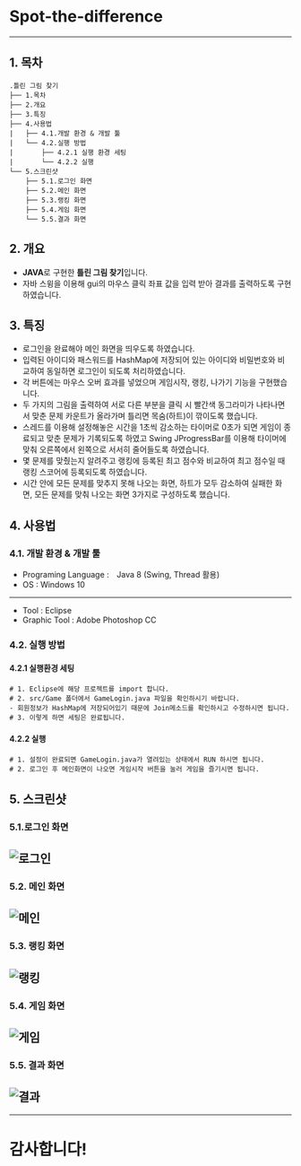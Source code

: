 # Spot-the-difference

-------------
## 1. 목차
```
.틀린 그림 찾기
├── 1.목차
├── 2.개요
├── 3.특징
├── 4.사용법
|   ├── 4.1.개발 환경 & 개발 툴
|   └── 4.2.실행 방법
|       ├── 4.2.1 실행 환경 세팅
|       └── 4.2.2 실행
└── 5.스크린샷
    ├── 5.1.로그인 화면
    ├── 5.2.메인 화면
    ├── 5.3.랭킹 화면
    ├── 5.4.게임 화면
    └── 5.5.결과 화면
```



## 2. 개요
 - **JAVA**로 구현한 **틀린 그림 찾기**입니다. 
 - 자바 스윙을 이용해 gui의 마우스 클릭 좌표 값을 입력 받아 결과를 출력하도록 구현하였습니다.


 
## 3. 특징
- 로그인을 완료해야 메인 화면을 띄우도록 하였습니다.
- 입력된 아이디와 패스워드를 HashMap에 저장되어 있는 아이디와 비밀번호와 비교하여 동일하면 로그인이 되도록 처리하였습니다.
- 각 버튼에는 마우스 오버 효과를 넣었으며 게임시작, 랭킹, 나가기 기능을 구현했습니다.
- 두 가지의 그림을 출력하여 서로 다른 부분을 클릭 시 빨간색 동그라미가 나타나면서 맞춘 문제 카운트가 올라가며 틀리면 목숨(하트)이 깎이도록 했습니다.
- 스레드를 이용해 설정해놓은 시간을 1초씩 감소하는 타이머로 0초가 되면 게임이 종료되고 맞춘 문제가 기록되도록 하였고 Swing JProgressBar를 이용해 타이머에 맞춰 오른쪽에서 왼쪽으로 서서히 줄어들도록 하였습니다.
- 몇 문제를 맞췄는지 알려주고 랭킹에 등록된 최고 점수와 비교하여 최고 점수일 때 랭킹 스코어에 등록되도록 하였습니다.
- 시간 안에 모든 문제를 맞추지 못해 나오는 화면, 하트가 모두 감소하여 실패한 화면, 모든 문제를 맞춰 나오는 화면 3가지로 구성하도록 했습니다.



## 4. 사용법
### 4.1. 개발 환경 & 개발 툴
- Programing Language :　Java 8 (Swing, Thread 활용) 
- OS : Windows 10
-----------------------------------------------------------------------------
- Tool : Eclipse 
- Graphic Tool : Adobe Photoshop CC


### 4.2. 실행 방법
#### 4.2.1 실행환경 세팅
```
# 1. Eclipse에 해당 프로젝트를 import 합니다.
# 2. src/Game 폴더에서 GameLogin.java 파일을 확인하시기 바랍니다. 
- 회원정보가 HashMap에 저장되어있기 때문에 Join메소드를 확인하시고 수정하시면 됩니다.
# 3. 이렇게 하면 세팅은 완료됩니다.
```
#### 4.2.2 실행
```
# 1. 설정이 완료되면 GameLogin.java가 열려있는 상태에서 RUN 하시면 됩니다.
# 2. 로그인 후 메인화면이 나오면 게임시작 버튼을 눌러 게임을 즐기시면 됩니다.
```


## 5. 스크린샷

### 5.1.로그인 화면
 ![로그인](./screenshot/hc1.PNG)
 -------------

### 5.2. 메인 화면
 ![메인](./screenshot/hc3.PNG)
 -------------
 
 ### 5.3. 랭킹 화면
 ![랭킹](./screenshot/hc4.PNG)
 -------------
  
 ### 5.4. 게임 화면
 ![게임](./screenshot/hc5.PNG)
 -------------
  
 ### 5.5. 결과 화면
 ![결과](./screenshot/hc8.PNG)
 -------------

------------------------------------------------------------------------------
# 감사합니다!
